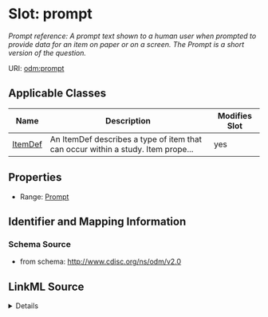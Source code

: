 # Slot: prompt


_Prompt reference: A prompt text shown to a human user when prompted to provide data for an item on paper or on a screen. The Prompt is a short version of the question._



URI: [odm:prompt](http://www.cdisc.org/ns/odm/v2.0/prompt)



<!-- no inheritance hierarchy -->




## Applicable Classes

| Name | Description | Modifies Slot |
| --- | --- | --- |
[ItemDef](ItemDef.md) | An ItemDef describes a type of item that can occur within a study. Item prope... |  yes  |







## Properties

* Range: [Prompt](Prompt.md)





## Identifier and Mapping Information







### Schema Source


* from schema: http://www.cdisc.org/ns/odm/v2.0




## LinkML Source

<details>
```yaml
name: prompt
description: 'Prompt reference: A prompt text shown to a human user when prompted
  to provide data for an item on paper or on a screen. The Prompt is a short version
  of the question.'
from_schema: http://www.cdisc.org/ns/odm/v2.0
rank: 1000
alias: prompt
domain_of:
- ItemDef
range: Prompt

```
</details>
